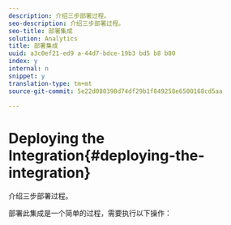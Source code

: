 ```yaml
---
description: 介绍三步部署过程。
seo-description: 介绍三步部署过程。
seo-title: 部署集成
solution: Analytics
title: 部署集成
uuid: a3c0ef21-ed9 a-44d7-bdce-19b3 bd5 b8 b80
index: y
internal: n
snippet: y
translation-type: tm+mt
source-git-commit: 5e22d080398d74df29b1f849258e6500168cd5aa

---
```



# Deploying the Integration{#deploying-the-integration}

介绍三步部署过程。

部署此集成是一个简单的过程，需要执行以下操作：
